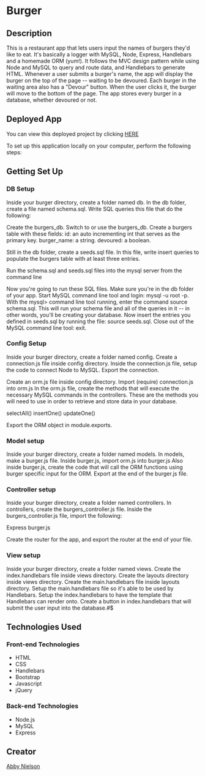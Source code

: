 # Burger

## Description
This is a restaurant app that lets users input the names of burgers they'd like to eat. It's basically a logger with MySQL, Node, Express, Handlebars and a homemade ORM (yum!). It follows the MVC design pattern while using Node and MySQL to query and route data, and Handlebars to generate HTML.
Whenever a user submits a burger's name, the app will display the burger on the top of the page -- waiting to be devoured.
Each burger in the waiting area also has a "Devour" button. When the user clicks it, the burger will move to the bottom of the page.
The app stores every burger in a database, whether devoured or not.

## Deployed App
You can view this deployed project by clicking <a href="#">HERE</a>

To set up this application locally on your computer, perform the following steps:

## Getting Set Up
### DB Setup
Inside your burger directory, create a folder named db.
In the db folder, create a file named schema.sql. Write SQL queries this file that do the following:

Create the burgers_db.
Switch to or use the burgers_db.
Create a burgers table with these fields:
id: an auto incrementing int that serves as the primary key.
burger_name: a string.
devoured: a boolean.

Still in the db folder, create a seeds.sql file. In this file, write insert queries to populate the burgers table with at least three entries.

Run the schema.sql and seeds.sql files into the mysql server from the command line

Now you're going to run these SQL files.
Make sure you're in the db folder of your app.
Start MySQL command line tool and login: mysql -u root -p.
With the mysql> command line tool running, enter the command source schema.sql. This will run your schema file and all of the queries in it -- in other words, you'll be creating your database.
Now insert the entries you defined in seeds.sql by running the file: source seeds.sql.
Close out of the MySQL command line tool: exit.

### Config Setup
Inside your burger directory, create a folder named config.
Create a connection.js file inside config directory.
Inside the connection.js file, setup the code to connect Node to MySQL.
Export the connection.

Create an orm.js file inside config directory.
Import (require) connection.js into orm.js
In the orm.js file, create the methods that will execute the necessary MySQL commands in the controllers. These are the methods you will need to use in order to retrieve and store data in your database.

selectAll()
insertOne()
updateOne()

Export the ORM object in module.exports.

### Model setup
Inside your burger directory, create a folder named models.
In models, make a burger.js file.
Inside burger.js, import orm.js into burger.js
Also inside burger.js, create the code that will call the ORM functions using burger specific input for the ORM.
Export at the end of the burger.js file.

### Controller setup
Inside your burger directory, create a folder named controllers.
In controllers, create the burgers_controller.js file.
Inside the burgers_controller.js file, import the following:

Express
burger.js

Create the router for the app, and export the router at the end of your file.

### View setup
Inside your burger directory, create a folder named views.
Create the index.handlebars file inside views directory.
Create the layouts directory inside views directory.
Create the main.handlebars file inside layouts directory.
Setup the main.handlebars file so it's able to be used by Handlebars.
Setup the index.handlebars to have the template that Handlebars can render onto.
Create a button in index.handlebars that will submit the user input into the database.#$

## Technologies Used
### Front-end Technologies 
* HTML
* CSS
* Handlebars
* Bootstrap
* Javascript
* jQuery

### Back-end Technologies
* Node.js
* MySQL
* Express

## Creator
[Abby Nielson](https://github.com/aanielson) <br>